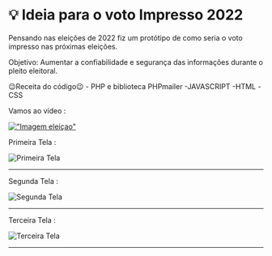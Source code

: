 # :bulb: Ideia para o voto Impresso 2022
Pensando nas eleições de 2022 fiz um protótipo de como seria o voto impresso nas próximas eleições.

Objetivo: Aumentar a confiabilidade e segurança das informações durante o pleito eleitoral.

😉Receita do código😉
\- PHP e biblioteca PHPmailer
-JAVASCRIPT
-HTML
-CSS

Vamos ao vídeo :

[!["Imagem eleiçao"](https://latinmed.com.br/_latinmed.com.br/wp-content/uploads/2019/07/video-marketing-1170x570.jpg)](https://www.linkedin.com/embed/feed/update/urn:li:ugcPost:6765701660921614336?compact=1)



Primeira Tela :

![Primeira Tela](https://raw.githubusercontent.com/norberto-jn/VotoImpressso2021-Ideia/main/ImagensTela/Tela-1.png)

____

Segunda Tela :

![Segunda Tela ](https://raw.githubusercontent.com/norberto-jn/VotoImpressso2021-Ideia/main/ImagensTela/Tela-2.png)

____

Terceira Tela :

![Terceira Tela](https://raw.githubusercontent.com/norberto-jn/VotoImpressso2021-Ideia/main/ImagensTela/Tela-3.png)

____









